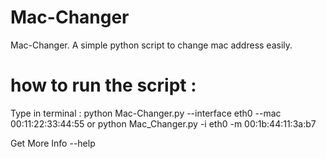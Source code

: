 # Mac-Changer
Mac-Changer. A simple python script to change mac address easily.
# how to run the script :
Type in terminal : python Mac-Changer.py --interface eth0 --mac 00:11:22:33:44:55 or python Mac_Changer.py -i eth0 -m 00:1b:44:11:3a:b7

Get More Info --help
